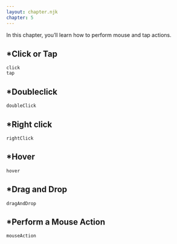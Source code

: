 ```yaml
---
layout: chapter.njk
chapter: 5
---
```


In this chapter, you’ll learn how to perform mouse and tap actions.

\*Click or Tap
--------------

    click
    tap

\*Doubleclick
-------------

    doubleClick

\*Right click
-------------

    rightClick

\*Hover
-------

    hover

\*Drag and Drop
---------------

    dragAndDrop

\*Perform a Mouse Action
------------------------

    mouseAction

